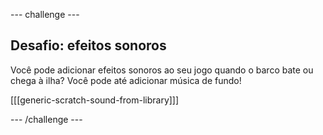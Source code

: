 \--- challenge \---

## Desafio: efeitos sonoros

Você pode adicionar efeitos sonoros ao seu jogo quando o barco bate ou chega à ilha? Você pode até adicionar música de fundo!

[[[generic-scratch-sound-from-library]]]

\--- /challenge \---